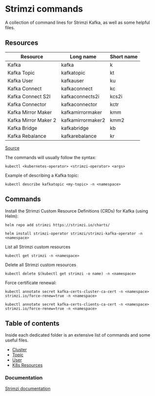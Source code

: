 # Strimzi commands
A collection of command lines for Strimzi Kafka, as well as some helpful files.

## Resources

| Resource  | Long name | Short name |
| ------------- | ------------- | ------------- |
| Kafka | kafka | k |
| Kafka Topic  | kafkatopic | kt |
| Kafka User | kafkauser | ku |
| Kafka Connect | kafkaconnect  | kc |
| Kafka Connect S2I | kafkaconnects2i  | kcs2i |
| Kafka Connector | kafkaconnector | kctr |
| Kafka Mirror Maker | kafkamirrormaker | kmm |
| Kafka Mirror Maker 2 | kafkamirrormaker2 | kmm2 |
| Kafka Bridge | kafkabridge | kb |
| Kafka Rebalance | kafkarebalance | kr |

[Source](https://strimzi.io/blog/2020/07/22/tips-and-tricks-for-running-strimzi-with-kubectl/)

The commands will usually follow the syntax:
```
kubectl <kubernetes-operator> <strimzi-operator> <args>
```

Example of describing a Kafka topic:
```
kubectl describe kafkatopic <my-topic> -n <namespace>
```

## Commands

Install the Strimzi Custom Resource Definitions (CRDs) for Kafka (using Helm):
```
helm repo add strimzi https://strimzi.io/charts/
```
```
helm install strimzi-operator strimzi/strimzi-kafka-operator -n <namespace>
```

List all Strimzi custom resources
```
kubectl get strimzi -n <namespace>
```

Delete all Strimzi custom resources
```
kubectl delete $(kubectl get strimzi -o name) -n <namespace>
```

Force certificate renewal:
```
kubectl annotate secret kafka-certs-cluster-ca-cert -n <namespace> strimzi.io/force-renew=true -n <namespace>
```
```
kubectl annotate secret kafka-certs-clients-ca-cert -n <namespace> strimzi.io/force-renew=true -n <namespace>
```

## Table of contents

Inside each dedicated folder is an extensive list of commands and some useful files.

* [Cluster](https://github.com/ricardocajo/strimzi-commands/tree/main/cluster)
* [Topic](https://github.com/ricardocajo/strimzi-commands/tree/main/topic)
* [User](https://github.com/ricardocajo/strimzi-commands/tree/main/user)
* [K8s Resources](https://github.com/ricardocajo/strimzi-commands/tree/main/k8s-resources)

### Documentation

[Strimzi documentation](https://strimzi.io/documentation/)
